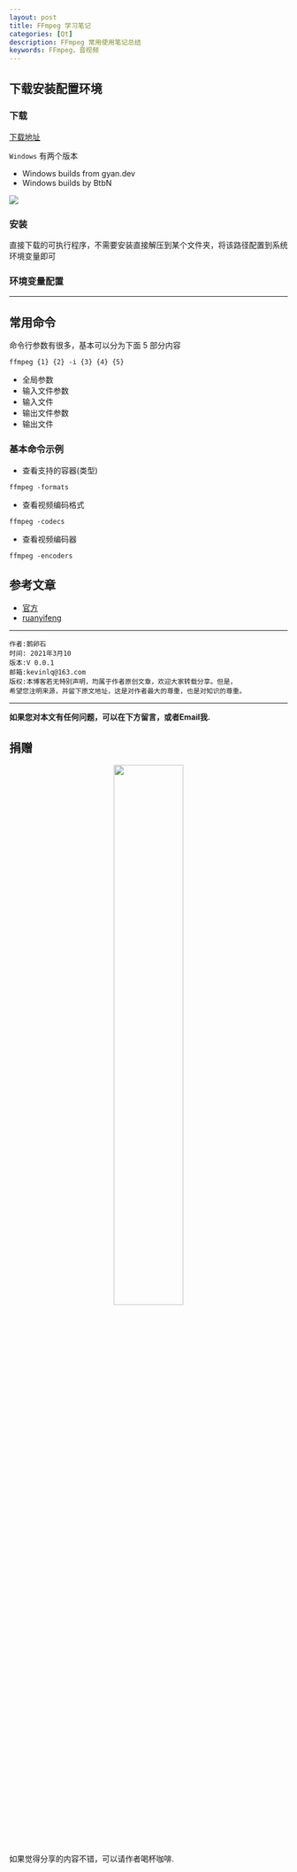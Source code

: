 ```yaml
---
layout: post
title: FFmpeg 学习笔记
categories: [Qt]
description: FFmpeg 常用使用笔记总结
keywords: FFmpeg，音视频
---
```


## 下载安装配置环境

### 下载

[下载地址](https://www.ffmpeg.org/download.html)

`Windows` 有两个版本

- Windows builds from gyan.dev
- Windows builds by BtbN

![](https://gitee.com/devstone/imageBed/raw/master/images/202203172253203.png)

### 安装

直接下载的可执行程序，不需要安装直接解压到某个文件夹，将该路径配置到系统环境变量即可

### 环境变量配置


---

## 常用命令

命令行参数有很多，基本可以分为下面 5 部分内容

```
ffmpeg {1} {2} -i {3} {4} {5}
```

- 全局参数
- 输入文件参数
- 输入文件
- 输出文件参数
- 输出文件

### 基本命令示例

- 查看支持的容器(类型)

```
ffmpeg -formats
```

- 查看视频编码格式
```
ffmpeg -codecs
```

- 查看视频编码器

```
ffmpeg -encoders
```



## 参考文章

- [官方](https://ffmpeg.org/ffmpeg.html)
- [ruanyifeng](https://www.ruanyifeng.com/blog/2020/01/ffmpeg.html)


******

    作者:鹅卵石
    时间: 2021年3月10
    版本:V 0.0.1
    邮箱:kevinlq@163.com
	版权:本博客若无特别声明，均属于作者原创文章，欢迎大家转载分享。但是，
	希望您注明来源，并留下原文地址，这是对作者最大的尊重，也是对知识的尊重。

<!-- more -->



---

**如果您对本文有任何问题，可以在下方留言，或者Email我.**

## 捐赠

<center>
<img src="https://gitee.com/devstone/imageBed/raw/master/code/myCode.png" width="50%" height="50%" />
</center>

如果觉得分享的内容不错，可以请作者喝杯咖啡.